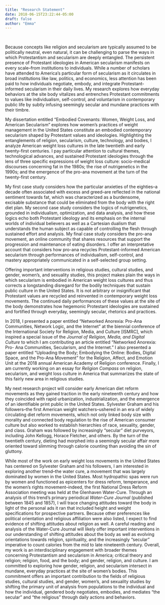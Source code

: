 ```yaml
---
title: "Research Statement"
date: 2018-06-15T23:22:44-05:00
draft: false
author: "Emma"
---
```

<br>

Because concepts like religion and secularism are typically assumed to be politically neutral, even natural, it can be challenging to parse the ways in which Protestantism and secularism are deeply entangled. The persistent presence of Protestant ideologies in American secularism manifests on every scale–from institutions to individuals. While a number of scholars have attended to America’s particular form of secularism as it circulates in broad institutions like law, politics, and economics, less attention has been paid to how individuals negotiate, embody, and integrate Protestant-informed secularism in their daily lives. My research explores how everyday behaviors at the site body vitalizes and entrenches Protestant commitments to values like individualism, self-control, and voluntarism in contemporary public life by subtly infusing seemingly secular and mundane practices with their timbre.

My dissertation entitled “Embodied Covenants: Women, Weight Loss, and American Secularism” explores how women’s practices of weight management in the United States constitute an embodied contemporary secularism shaped by Protestant values and ideologies. Highlighting the entanglements of religion, secularism, culture, technology, and bodies, I analyze American weight loss cultures in the late twentieth and early twenty-first centuries. I pay particular attention to cultural themes, technological advances, and sustained Protestant ideologies through the lens of three specific expressions of weight loss culture: socio-medical discourses concerning fat in the 1980s; the rise of nutrigenetics in the 1990s; and the emergence of the pro-ana movement at the turn of the twenty-first century.

My first case study considers how the particular anxieties of the eighties–a decade often associated with excess and greed–are reflected in the national sentiment towards fat, which was characterized as a burdensome, excisable substance that could be eliminated from the body with the right diet plan. My second case study considers the logics of nutrigenetics, grounded in individualism, optimization, and data analysis, and how these logics echo both Protestant ideology and its emphasis on the internal worlds of individual believers as well as a Cartesian dualism that understands the human subject as capable of controlling the flesh through sustained effort and analysis. My final case study considers the pro-ana movement, an online community that shares resources that support the progression and maintenance of eating disorders. I offer an interpretative account that considers how pro-ana recycles Protestant-informed American secularism through performances of individualism, self-control, and mastery appropriately communicated in a self-selected group setting.

Offering important interventions in religious studies, cultural studies, and gender, women’s, and sexuality studies, this project makes plain the ways in which secularism is embodied in American weight loss cultures and thus corrects a longstanding disregard for the bodily techniques that sustain public culture in the United States. It is not arbitrary or insignificant that Protestant values are recycled and reinvented in contemporary weight loss movements. The continued daily performances of these values at the site of the body demonstrates how hegemonic Protestant ideologies are sustained and fortified through everyday, seemingly secular, rhetorics and practices.

 In 2018, I presented a paper entitled “Networked Anorexia: Pro-Ana Communities, Network
 Logic, and the Internet” at the biennial conference of the International Society for Religion,
 Media, and Culture [ISMRC], which inspired a special issue of the *Journal of Religion, Media,
and Digital Culture* to which I am contributing an article entitled “Networked Anorexia: Pro-
Ana Communities, Secularism, and the Internet.” I also presented a paper entitled “Uploading
the Body; Embodying the Online: Bodies, Digital Space, and the Pro-Ana Movement” for the
Religion, Affect, and Emotion Unit at the 2018 annual American Academy of Religion
conference. Finally, I am currently working on an essay for *Religion Compass* on religion,
secularism, and weight loss culture in America that summarizes the state of this fairly new area
in religious studies.

My next research project will consider early American diet reform movements as they gained traction in the early nineteenth century and how they coincided with rapid urbanization, industrialization, and the emergence of an identifiable print public in the United States. Sylvester Graham and his followers–the first American weight watchers–ushered in an era of widely circulating diet reform movements, which not only linked body size with morality and connected body regulation to the rise of American consumer culture but also worked to establish hierarchies of race, sexuality, gender, and class. Graham was followed by increasingly “secular” diet purveyors, including John Kellogg, Horace Fletcher, and others. By the turn of the twentieth century, dieting had morphed into a seemingly secular affair more oriented toward slimming through calorie counting than avoiding the sin of gluttony.

While most of the work on early weight loss movements in the United States has centered on Sylvester Graham and his followers, I am interested in exploring another trend–the water cure, a movement that was largely dominated by women in the United States. Most hydropathic spas were run by women and functioned as epicenters for dress reform, temperance, and the women’s rights movement–indeed, the first National Dress Reform Association meeting was held at the Glenhaven Water-Cure. Through an analysis of this trend’s primary periodical *Water-Cure Journal* (published between 1845 and 1857), I will trace changing attitudes toward the body in light of the personal ads it ran that included height and weight specifications for prospective partners. Because other preferences like political orientation and religious affiliation were also listed, I expect to find evidence of shifting attitudes about religion as well. A careful reading and analysis of the Water-Cure Journal will likely offer important interventions in our understanding of shifting attitudes about the body as well as evolving orientations towards religion, spirituality, and the increasingly “secular” imperative to count calories from the mid to late nineteenth century.
Overall, my work is an interdisciplinary engagement with broader themes concerning Protestantism and secularism in America; critical theory and religion; religion, food, and the body; and gender, religion, and culture. I am committed to exploring how gender, religion, and secularism intersect in mundane, everyday practices at the site of women’s bodies. This commitment offers an important contribution to the fields of religious studies, cultural studies, and gender, women’s, and sexuality studies by shifting the primary unit of analysis from populations to the individual and how the individual, gendered body negotiates, embodies, and mediates “the secular” and “the religious” through daily actions and behaviors.